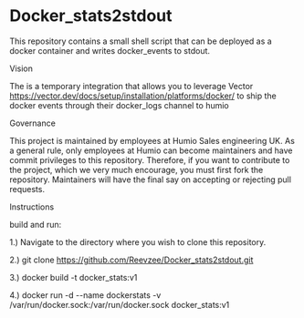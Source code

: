 # Docker_stats2stdout

This repository contains a small shell script that can be deployed as a docker container and writes docker_events to stdout.

Vision

The is a temporary integration that allows you to leverage Vector https://vector.dev/docs/setup/installation/platforms/docker/ to ship the docker events through their docker_logs channel to humio

Governance

This project is maintained by employees at Humio Sales engineering UK. As a general rule, only employees at Humio can become maintainers and have commit privileges to this repository. Therefore, if you want to contribute to the project, which we very much encourage, you must first fork the repository. Maintainers will have the final say on accepting or rejecting pull requests.

Instructions

build and run:

1.) Navigate to the directory where you wish to clone this repository.

2.) git clone https://github.com/Reevzee/Docker_stats2stdout.git

3.) docker build -t docker_stats:v1

4.) docker run -d --name dockerstats -v /var/run/docker.sock:/var/run/docker.sock docker_stats:v1
